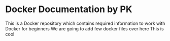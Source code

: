 # Docker Documentation by PK

This is a Docker repository which contains required information to work with Docker for beginners 
We are going to add few docker files over here
This is cool

